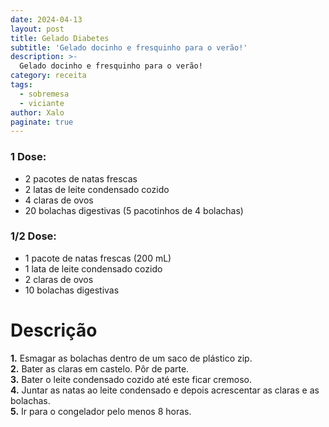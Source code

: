 ```yaml
---
date: 2024-04-13
layout: post
title: Gelado Diabetes
subtitle: 'Gelado docinho e fresquinho para o verão!'
description: >-
  Gelado docinho e fresquinho para o verão!
category: receita
tags:
  - sobremesa
  - viciante
author: Xalo
paginate: true
---
```


### 1 Dose:

* 2 pacotes de natas frescas  
* 2 latas de leite condensado cozido  
* 4 claras de ovos  
* 20 bolachas digestivas (5 pacotinhos de 4 bolachas)  

### 1/2 Dose:

* 1 pacote de natas frescas (200 mL)  
* 1 lata de leite condensado cozido  
* 2 claras de ovos  
* 10 bolachas digestivas  

# **Descrição**

**1.** Esmagar as bolachas dentro de um saco de plástico zip.  
**2.** Bater as claras em castelo. Pôr de parte.  
**3.** Bater o leite condensado cozido até este ficar cremoso.  
**4.** Juntar as natas ao leite condensado e depois acrescentar as claras e as bolachas.  
**5.** Ir para o congelador pelo menos 8 horas.  